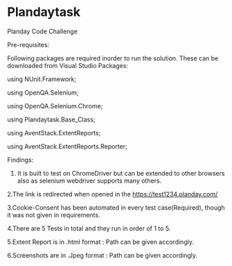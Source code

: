 # Plandaytask
Planday Code Challenge 

Pre-requisites:

Following packages are required inorder to run the solution. These can be downloaded from Visual Studio Packages:

using NUnit.Framework;

using OpenQA.Selenium;

using OpenQA.Selenium.Chrome;

using Plandaytask.Base_Class;

using AventStack.ExtentReports;

using AventStack.ExtentReports.Reporter;



Findings:

1. It is built to test on ChromeDriver but can be extended to other browsers also as selenium webdriver supports many others.

2.The link is redirected when opened in the https://test1234.planday.com/

3.Cookie-Consent has been automated in every test case(Required), though it was not given in requirements.

4.There are 5 Tests in total and they run in order of 1 to 5.

5.Extent Report is in .html format : Path can be given accordingly.

6.Screenshots are in .Jpeg format : Path can be given accordingly.




